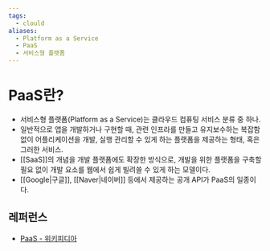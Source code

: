 ```yaml
---
tags:
  - clould
aliases:
  - Platform as a Service
  - PaaS
  - 서비스형 플랫폼
---
```

# PaaS란?
- 서비스형 플랫폼(Platform as a Service)는 클라우드 컴퓨팅 서비스 분류 중 하나. 
- 일반적으로 앱을 개발하거나 구현할 때, 관련 인프라를 만들고 유지보수하는 복잡함 없이 어플리케이션을 개발, 실행 관리할 수 있게 하는 플랫폼을 제공하는 형태, 혹은 그러한 서비스.
- [[SaaS]]의 개념을 개발 플랫폼에도 확장한 방식으로, 개발을 위한 플랫폼을 구축할 필요 없이 개발 요소를 웹에서 쉽게 빌려쓸 수 있게 하는 모델이다.
- [[Google|구글]], [[Naver|네이버]] 등에서 제공하는 공개 API가 PaaS의 일종이다. 

## 레퍼런스
- [PaaS - 위키피디아](https://ko.wikipedia.org/wiki/%EC%84%9C%EB%B9%84%EC%8A%A4%ED%98%95_%ED%94%8C%EB%9E%AB%ED%8F%BC)